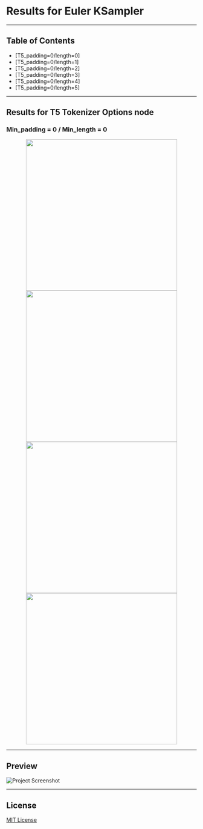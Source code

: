 <!--- use these arrows for adding comments or commenting out stuff --->
 # **Results for Euler KSampler**  

<!---## Introduction --->
---

## Table of Contents
- [T5_padding=0/length=0]
- [T5_padding=0/length=1]
- [T5_padding=0/length=2]
- [T5_padding=0/length=3]
- [T5_padding=0/length=4]
- [T5_padding=0/length=5]
---

## Results for T5 Tokenizer Options node
### Min_padding = 0 / Min_length  = 0
<p align="center">
  <img src="https://github.com/Psylenceo/Chroma-Ai-v32-XY-Plots/blob/main/Euler_Results/0.0/T5_0.0__00001_.png" width="400">
  <img src="https://github.com/Psylenceo/Chroma-Ai-v32-XY-Plots/blob/main/Euler_Results/0.0/T5_0.0__00002_.png" width="400">
  <img src="https://github.com/Psylenceo/Chroma-Ai-v32-XY-Plots/blob/main/Euler_Results/0.0/T5_0.0__00003_.png" width="400">
  <img src="https://github.com/Psylenceo/Chroma-Ai-v32-XY-Plots/blob/main/Euler_Results/0.0/T5_0.0__00004_.png" width="400">
</p>

---

## Preview
![Project Screenshot](./assets/project-image.png)

---

## License
[MIT License](./LICENSE)
